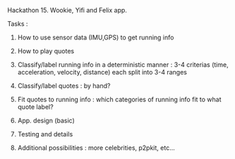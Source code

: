 Hackathon 15. Wookie, Yifi and Felix app.

Tasks :

1) How to use sensor data (IMU,GPS) to get running info

2) How to play quotes

3) Classify/label running info in a deterministic manner :  3-4 criterias (time, acceleration, velocity, distance) each split into 3-4 ranges

4) Classify/label quotes : by hand?

5) Fit quotes to running info : which categories of running info fit to what quote label?

6) App. design (basic)

7) Testing and details

8) Additional possibilities : more celebrities, p2pkit, etc...
